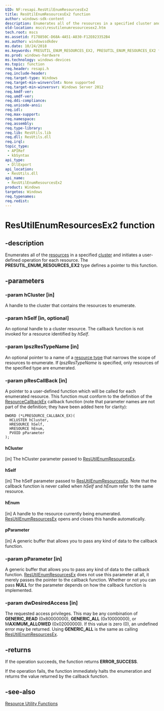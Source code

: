 ```yaml
---
UID: NF:resapi.ResUtilEnumResourcesEx2
title: ResUtilEnumResourcesEx2 function
author: windows-sdk-content
description: Enumerates all of the resources in a specified cluster and initiates a user-defined operation for each resource. The PRESUTIL_ENUM_RESOURCES_EX2 type defines a pointer to this function.
old-location: mscs\resutilenumresourcesex2.htm
tech.root: mscs
ms.assetid: F178850C-D68A-4A51-A830-F12E023352B4
ms.author: windowssdkdev
ms.date: 10/24/2018
ms.keywords: PRESUTIL_ENUM_RESOURCES_EX2, PRESUTIL_ENUM_RESOURCES_EX2 function [Failover Cluster], ResUtilEnumResourcesEx2, ResUtilEnumResourcesEx2 function [Failover Cluster], mscs.resutilenumresourcesex2, resapi/PRESUTIL_ENUM_RESOURCES_EX2, resapi/ResUtilEnumResourcesEx2
ms.prod: windows-hardware
ms.technology: windows-devices
ms.topic: function
req.header: resapi.h
req.include-header: 
req.target-type: Windows
req.target-min-winverclnt: None supported
req.target-min-winversvr: Windows Server 2012
req.kmdf-ver: 
req.umdf-ver: 
req.ddi-compliance: 
req.unicode-ansi: 
req.idl: 
req.max-support: 
req.namespace: 
req.assembly: 
req.type-library: 
req.lib: ResUtils.lib
req.dll: ResUtils.dll
req.irql: 
topic_type:
 - APIRef
 - kbSyntax
api_type:
 - DllExport
api_location:
 - ResUtils.dll
api_name:
 - ResUtilEnumResourcesEx2
product: Windows
targetos: Windows
req.typenames: 
req.redist: 
---
```


# ResUtilEnumResourcesEx2 function


## -description


Enumerates all of the <a href="https://msdn.microsoft.com/090d1c20-fab3-43dd-bfe2-a2c3f9ba8f89">resources</a> in a specified 
    <a href="c_gly.htm">cluster</a> and initiates a user-defined operation for each 
    resource. The <b>PRESUTIL_ENUM_RESOURCES_EX2</b> type defines a pointer to this function.


## -parameters




### -param hCluster [in]

A handle to the cluster that contains the resources to enumerate.


### -param hSelf [in, optional]

An optional handle to a cluster resource. The callback function is not invoked for a resource identified by 
       <i>hSelf</i>.


### -param lpszResTypeName [in]

An optional pointer to a name of a <a href="https://msdn.microsoft.com/d02e4f51-7b86-451a-a51c-ea850ae464d1">resource type</a> that 
       narrows the scope of resources to enumerate. If <i>lpszResTypeName</i> is specified, only 
       resources of the specified type are enumerated.


### -param pResCallBack [in]

A pointer to a user-defined function which will be called for each enumerated resource. This function must 
       conform to the definition of the 
       <a href="https://msdn.microsoft.com/663b009c-92cf-4881-bae7-fb1215140581">ResourceCallbackEx</a> callback function (note 
       that parameter names are not part of the definition; they have been added here for clarity):

<pre class="syntax" xml:space="preserve"><code>DWORD (*LPRESOURCE_CALLBACK_EX)( 
  HCLUSTER hCluster,
  HRESOURCE hSelf, 
  HRESOURCE hEnum, 
  PVOID pParameter 
);</code></pre>




#### hCluster

[in] The hCluster parameter passed to 
          <a href="https://msdn.microsoft.com/e9f2e203-bbfb-4b27-b9ca-ab6b6ea1e60f">ResUtilEnumResourcesEx</a>.



#### hSelf

[in] The hSelf parameter passed to 
          <a href="https://msdn.microsoft.com/e9f2e203-bbfb-4b27-b9ca-ab6b6ea1e60f">ResUtilEnumResourcesEx</a>. Note that the 
          callback function is never called when <i>hSelf</i> and <i>hEnum</i> 
          refer to the same resource.



#### hEnum

[in] A handle to the resource currently being enumerated. 
          <a href="https://msdn.microsoft.com/e9f2e203-bbfb-4b27-b9ca-ab6b6ea1e60f">ResUtilEnumResourcesEx</a> opens and closes 
          this handle automatically.



#### pParameter

[in] A generic buffer that allows you to pass any kind of data to the callback function.


### -param pParameter [in]

A generic buffer that allows you to pass any kind of data to the callback function. 
       <a href="https://msdn.microsoft.com/e9f2e203-bbfb-4b27-b9ca-ab6b6ea1e60f">ResUtilEnumResourcesEx</a> does not use this 
       parameter at all, it merely passes the pointer to the callback function. Whether or not you can pass 
       <b>NULL</b> for the parameter depends on how the callback function is implemented.


### -param dwDesiredAccess [in]

The requested access privileges. This may be any combination of <b>GENERIC_READ</b> (0x80000000), <b>GENERIC_ALL</b> (0x10000000), or M<b>AXIMUM_ALLOWED</b> (0x02000000). If this value is zero (0), an undefined error may be returned. Using <b>GENERIC_ALL</b> is the same as calling <a href="https://msdn.microsoft.com/e9f2e203-bbfb-4b27-b9ca-ab6b6ea1e60f">ResUtilEnumResourcesEx</a>.


## -returns



If the operation succeeds, the function returns <b>ERROR_SUCCESS</b>.

If the operation fails, the function immediately halts the enumeration and returns the value returned by the 
       callback function.




## -see-also




<a href="https://msdn.microsoft.com/42eb7c1b-6bd6-4997-b33e-ed16470c8475">Resource Utility Functions</a>
 

 

